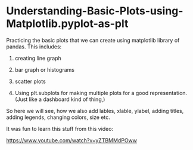 # Understanding-Basic-Plots-using-Matplotlib.pyplot-as-plt
Practicing the basic plots that we can create using matplotlib library of pandas.
This includes:

1. creating line graph

2. bar graph or histograms

3. scatter plots

4. Using plt.subplots for making multiple plots for a good representation. (Just like a dashboard kind of thing,)


So here we will see, how we also add lables, xlable, ylabel, adding titles, adding legends, changing colors, size etc.


It was fun to learn this stuff from this video:

https://www.youtube.com/watch?v=yZTBMMdPOww 
